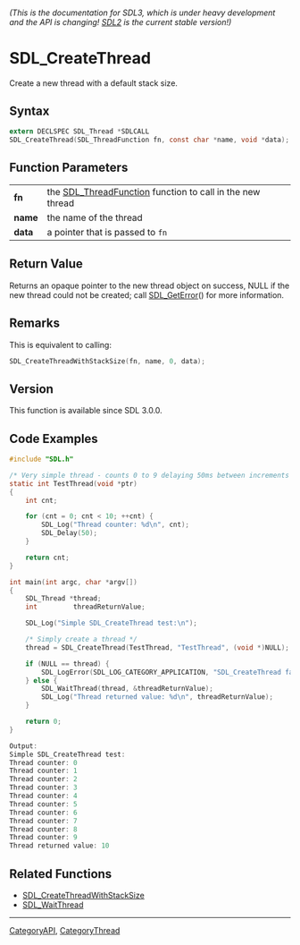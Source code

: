###### (This is the documentation for SDL3, which is under heavy development and the API is changing! [SDL2](https://wiki.libsdl.org/SDL2/) is the current stable version!)
# SDL_CreateThread

Create a new thread with a default stack size.

## Syntax

```c
extern DECLSPEC SDL_Thread *SDLCALL
SDL_CreateThread(SDL_ThreadFunction fn, const char *name, void *data);

```

## Function Parameters

|              |                                                                                 |
| ------------ | ------------------------------------------------------------------------------- |
| **fn**       | the [SDL_ThreadFunction](SDL_ThreadFunction.md) function to call in the new thread |
| **name**     | the name of the thread                                                          |
| **data**     | a pointer that is passed to `fn`                                                |

## Return Value

Returns an opaque pointer to the new thread object on success, NULL if the
new thread could not be created; call [SDL_GetError](SDL_GetError.md)() for
more information.

## Remarks

This is equivalent to calling:

```c
SDL_CreateThreadWithStackSize(fn, name, 0, data);
```

## Version

This function is available since SDL 3.0.0.

## Code Examples

```c
#include "SDL.h"

/* Very simple thread - counts 0 to 9 delaying 50ms between increments */
static int TestThread(void *ptr)
{
    int cnt;

    for (cnt = 0; cnt < 10; ++cnt) {
        SDL_Log("Thread counter: %d\n", cnt);
        SDL_Delay(50);
    }

    return cnt;
}

int main(int argc, char *argv[])
{
    SDL_Thread *thread;
    int         threadReturnValue;

    SDL_Log("Simple SDL_CreateThread test:\n");

    /* Simply create a thread */
    thread = SDL_CreateThread(TestThread, "TestThread", (void *)NULL);

    if (NULL == thread) {
        SDL_LogError(SDL_LOG_CATEGORY_APPLICATION, "SDL_CreateThread failed: %s\n", SDL_GetError());
    } else {
        SDL_WaitThread(thread, &threadReturnValue);
        SDL_Log("Thread returned value: %d\n", threadReturnValue);
    }

    return 0;
}
```
```c
Output:
Simple SDL_CreateThread test:
Thread counter: 0
Thread counter: 1
Thread counter: 2
Thread counter: 3
Thread counter: 4
Thread counter: 5
Thread counter: 6
Thread counter: 7
Thread counter: 8
Thread counter: 9
Thread returned value: 10
```

## Related Functions

* [SDL_CreateThreadWithStackSize](SDL_CreateThreadWithStackSize.md)
* [SDL_WaitThread](SDL_WaitThread.md)

----
[CategoryAPI](CategoryAPI.md), [CategoryThread](CategoryThread.md)

